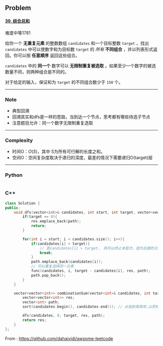 ## Problem

#### [39. 组合总和](https://leetcode-cn.com/problems/combination-sum/)

难度中等1781

给你一个 **无重复元素** 的整数数组 `candidates` 和一个目标整数 `target` ，找出 `candidates` 中可以使数字和为目标数 `target` 的 *所有* **不同组合** ，并以列表形式返回。你可以按 **任意顺序** 返回这些组合。

`candidates` 中的 **同一个** 数字可以 **无限制重复被选取** 。如果至少一个数字的被选数量不同，则两种组合是不同的。 

对于给定的输入，保证和为 `target` 的不同组合数少于 `150` 个。

------

### Note

- 典型回溯
- 回溯其实和dfs是一样的思路，当到达一个节点，思考都有哪些待选子节点
- 注意题目允许：同一个数字无限制重复选取

------

### Complexity

- 时间O：*O*(*S*)，其中 S为所有可行解的长度之和。
- 空间O：空间复杂度取决于递归的深度，最差的情况下需要递归O(target)层

------

### Python

```python

```

### C++

```C++
class Solution {
public:
    void dfs(vector<int>& candidates, int start, int target, vector<vector<int>>& res, vector<int> path){
        if(target == 0){
            res.emplace_back(path);
            return;
        }

        for(int i = start; i < candidates.size(); i++){
            if(candidates[i] > target){
                // 若candidates[i] > target， 则可以终止本层次，因为后面的元素会更大，更不符合要求
                break;
            }
            path.emplace_back(candidates[i]);
            // 可以重复选择同一元素
            func(candidates, i, target - candidates[i], res, path);
            path.pop_back();    
        }
    }

    vector<vector<int>> combinationSum(vector<int>& candidates, int target) {
        vector<vector<int>> res;
        vector<int> path;
        sort(candidates.begin(), candidates.end()); // 从低到高排序,以剪枝

        dfs(candidates, 0, target, res, path);
        return res;
    }
};
```



From : https://github.com/dahaiyidi/awsome-leetcode
